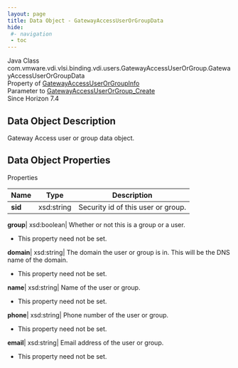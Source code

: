 ```yaml
---
layout: page
title: Data Object - GatewayAccessUserOrGroupData
hide:
 #- navigation
 - toc
---
```






Java Class
    com.vmware.vdi.vlsi.binding.vdi.users.GatewayAccessUserOrGroup.GatewayAccessUserOrGroupData  
Property of
     [GatewayAccessUserOrGroupInfo](vdi.users.GatewayAccessUserOrGroup.GatewayAccessUserOrGroupInfo.md#field_detail)  
Parameter to
     [GatewayAccessUserOrGroup_Create](vdi.users.GatewayAccessUserOrGroup.md#create)  
Since 
    Horizon 7.4

## Data Object Description 

Gateway Access user or group data object. 

## Data Object Properties

Properties

Name |  Type |  Description   
---|---|---  
**sid**|  xsd:string|  Security id of this user or group.   
  
**group**|  xsd:boolean|  Whether or not this is a group or a user.   


* This property need not be set.

  
**domain**|  xsd:string|  The domain the user or group is in. This will be the DNS name of the domain.   


* This property need not be set.

  
**name**|  xsd:string|  Name of the user or group.   


* This property need not be set.

  
**phone**|  xsd:string|  Phone number of the user or group.   


* This property need not be set.

  
**email**|  xsd:string|  Email address of the user or group.   


* This property need not be set.

  
  
  
 
  
  

